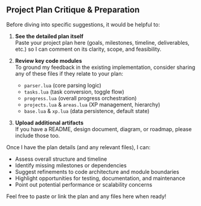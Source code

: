 ## Project Plan Critique & Preparation

Before diving into specific suggestions, it would be helpful to:

1. **See the detailed plan itself**  
   Paste your project plan here (goals, milestones, timeline, deliverables, etc.) so I can comment on its clarity, scope, and feasibility.

2. **Review key code modules**  
   To ground my feedback in the existing implementation, consider sharing any of these files if they relate to your plan:
   - `parser.lua` (core parsing logic)  
   - `tasks.lua` (task conversion, toggle flow)  
   - `progress.lua` (overall progress orchestration)  
   - `projects.lua` & `areas.lua` (XP management, hierarchy)  
   - `base.lua` & `xp.lua` (data persistence, default state)

3. **Upload additional artifacts**  
   If you have a README, design document, diagram, or roadmap, please include those too.

Once I have the plan details (and any relevant files), I can:
- Assess overall structure and timeline
- Identify missing milestones or dependencies
- Suggest refinements to code architecture and module boundaries
- Highlight opportunities for testing, documentation, and maintenance
- Point out potential performance or scalability concerns

Feel free to paste or link the plan and any files here when ready!


